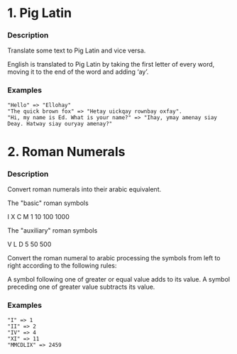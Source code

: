 # 1. Pig Latin

### Description
Translate some text to Pig Latin and vice versa.

English is translated to Pig Latin by taking the first letter of every word, moving it to the end of the word and adding ‘ay’.

### Examples
```
"Hello" => "Ellohay"
"The quick brown fox" => "Hetay uickqay rownbay oxfay".
"Hi, my name is Ed. What is your name?" => "Ihay, ymay amenay siay Deay. Hatway siay ouryay amenay?" 
```

# 2. Roman Numerals

### Description
Convert roman numerals into their arabic equivalent.

The "basic" roman symbols

I X  C   M 
1 10 100 1000

The "auxiliary" roman symbols

V L  D 
5 50 500

Convert the roman numeral to arabic processing the symbols from left to right according to the following rules:

A symbol following one of greater or equal value adds to its value. 
A symbol preceding one of greater value subtracts its value.

### Examples
```
"I" => 1
"II" => 2
"IV" => 4
"XI" => 11
"MMCDLIX" => 2459
```
